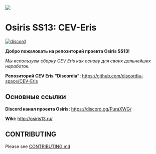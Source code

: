 ![](https://i.imgur.com/flRQCK2.png)
# Osiris SS13: CEV-Eris
[![discord](https://discordapp.com/api/guilds/682614234122813455/widget.png)](https://discord.gg/PuraXWG)

**Добро пожаловать на репозиторий проекта Osiris SS13!**

*Мы используем сборку CEV Eris как основу для своих дальнейших наработок.*

**Репозиторий CEV Eris "Discordia"**: https://github.com/discordia-space/CEV-Eris

## Основные ссылки

**Discord канал проекта Osiris:** https://discord.gg/PuraXWG/

**Wiki:** http://osiris13.ru/

## CONTRIBUTING

Please see [CONTRIBUTING.md](CONTRIBUTING.md)
